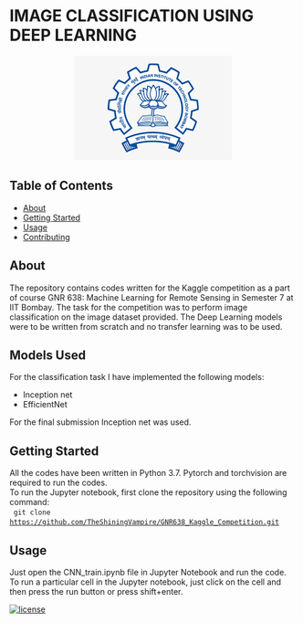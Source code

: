 # IMAGE CLASSIFICATION USING DEEP LEARNING #

<center><img src="images/68326206c9d806b037f75062066107e8d1a96e26714ff02167bafa0ae6c01c59.png"></center>


## Table of Contents

- [About](#about)
- [Getting Started](#getting_started)
- [Usage](#usage)
- [Contributing](../CONTRIBUTING.md)

## About <a name = "about"></a>

The repository contains codes written for the Kaggle competition as a part of course GNR 638: Machine Learning for Remote Sensing in Semester 7 at IIT Bombay. The task for the competition was to perform image classification on the image dataset provided. The Deep Learning models were to be written from scratch and no transfer learning was to be used.

## Models Used

For the classification task I have implemented the following models:
 - Inception net
 - EfficientNet

For the final submission Inception net was used.

## Getting Started <a name = "getting_started"></a>

All the codes have been written in Python 3.7. Pytorch and torchvision are required to run the codes.  
To run the Jupyter notebook, first clone the repository using the following command:  
<code>
 git clone https://github.com/TheShiningVampire/GNR638_Kaggle_Competition.git
</code>
## Usage <a name = "usage"></a>

Just open the CNN_train.ipynb file in Jupyter Notebook and run the code. To run a particular cell in the Jupyter notebook, just click on the cell and then press the run button or press shift+enter. 



[![license](https://img.shields.io/github/license/DAVFoundation/captain-n3m0.svg?style=flat-square)](https://github.com/TheShiningVampire/GNR638_Kaggle_Competition/blob/main/LICENSE)
